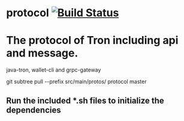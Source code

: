 # protocol [![Build Status](https://travis-ci.org/pedrobertao/protocol.svg?branch=master)](https://travis-ci.org/pedrobertao/protocol)


# The protocol of Tron including api and message.

java-tron, wallet-cli and grpc-gateway

git subtree pull --prefix src/main/protos/ protocol master

## Run the included *.sh files to initialize the dependencies

